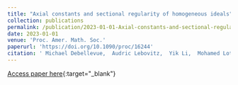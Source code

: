 ```yaml
---
title: "Axial constants and sectional regularity of homogeneous ideals"
collection: publications
permalink: /publication/2023-01-01-Axial-constants-and-sectional-regularity-of-homogeneous-ideals
date: 2023-01-01
venue: 'Proc. Amer. Math. Soc.'
paperurl: 'https://doi.org/10.1090/proc/16244'
citation: ' Michael Debellevue,  Audric Lebovitz,  Yik Li,  Mohamed Lotfi,  Shivam Mohite,  Xin Pan,  Mrigank Pathak,  Shah Roshan,  Alexandra Seceleanu,  Sindy Zhang, &quot;Axial constants and sectional regularity of homogeneous ideals.&quot; Proc. Amer. Math. Soc., 2023.'
---
```

[Access paper here](https://doi.org/10.1090/proc/16244){:target="_blank"}
